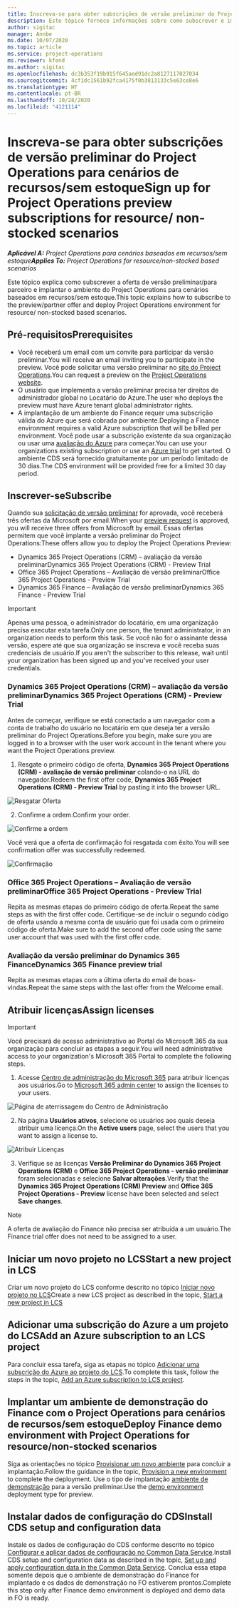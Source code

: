 ```yaml
---
title: Inscreva-se para obter subscrições de versão preliminar do Project Operations para cenários de recursos/sem estoque
description: Este tópico fornece informações sobre como subscrever e implantar o Project Operations para cenários baseados em recursos/sem estoque.
author: sigitac
manager: Annbe
ms.date: 10/07/2020
ms.topic: article
ms.service: project-operations
ms.reviewer: kfend
ms.author: sigitac
ms.openlocfilehash: dc3b353f19b915f645aed91dc2a8127117027034
ms.sourcegitcommit: 4cf1dc1561b92fca4175f0b3813133c5e63ce8e6
ms.translationtype: HT
ms.contentlocale: pt-BR
ms.lasthandoff: 10/28/2020
ms.locfileid: "4121114"
---
```

# <a name="sign-up-for-project-operations-preview-subscriptions-for-resource-non-stocked-scenarios"></a><span data-ttu-id="500d5-103">Inscreva-se para obter subscrições de versão preliminar do Project Operations para cenários de recursos/sem estoque</span><span class="sxs-lookup"><span data-stu-id="500d5-103">Sign up for Project Operations preview subscriptions for resource/ non-stocked scenarios</span></span>

<span data-ttu-id="500d5-104">_**Aplicável A:** Project Operations para cenários baseados em recursos/sem estoque_</span><span class="sxs-lookup"><span data-stu-id="500d5-104">_**Applies To:** Project Operations for resource/non-stocked based scenarios_</span></span>

<span data-ttu-id="500d5-105">Este tópico explica como subscrever a oferta de versão preliminar/para parceiro e implantar o ambiente do Project Operations para cenários baseados em recursos/sem estoque.</span><span class="sxs-lookup"><span data-stu-id="500d5-105">This topic explains how to subscribe to the preview/partner offer and deploy Project Operations environment for resource/ non-stocked based scenarios.</span></span>

## <a name="prerequisites"></a><span data-ttu-id="500d5-106">Pré-requisitos</span><span class="sxs-lookup"><span data-stu-id="500d5-106">Prerequisites</span></span>

- <span data-ttu-id="500d5-107">Você receberá um email com um convite para participar da versão preliminar.</span><span class="sxs-lookup"><span data-stu-id="500d5-107">You will receive an email inviting you to participate in the preview.</span></span> <span data-ttu-id="500d5-108">Você pode solicitar uma versão preliminar no [site do Project Operations](https://dynamics.microsoft.com/en-us/project-operations/overview/).</span><span class="sxs-lookup"><span data-stu-id="500d5-108">You can request a preview on the [Project Operations website](https://dynamics.microsoft.com/en-us/project-operations/overview/).</span></span>
- <span data-ttu-id="500d5-109">O usuário que implementa a versão preliminar precisa ter direitos de administrador global no Locatário do Azure.</span><span class="sxs-lookup"><span data-stu-id="500d5-109">The user who deploys the preview must have Azure tenant global administrator rights.</span></span>
- <span data-ttu-id="500d5-110">A implantação de um ambiente do Finance requer uma subscrição válida do Azure que será cobrada por ambiente.</span><span class="sxs-lookup"><span data-stu-id="500d5-110">Deploying a Finance environment requires a valid Azure subscription that will be billed per environment.</span></span> <span data-ttu-id="500d5-111">Você pode usar a subscrição existente da sua organização ou usar uma [avaliação do Azure](https://azure.microsoft.com/en-us/free/) para começar.</span><span class="sxs-lookup"><span data-stu-id="500d5-111">You can use your organizations existing subscription or use an [Azure trial](https://azure.microsoft.com/en-us/free/) to get started.</span></span> <span data-ttu-id="500d5-112">O ambiente CDS será fornecido gratuitamente por um período limitado de 30 dias.</span><span class="sxs-lookup"><span data-stu-id="500d5-112">The CDS environment will be provided free for a limited 30 day period.</span></span>

## <a name="subscribe"></a><span data-ttu-id="500d5-113">Inscrever-se</span><span class="sxs-lookup"><span data-stu-id="500d5-113">Subscribe</span></span>

<span data-ttu-id="500d5-114">Quando sua [solicitação de versão preliminar](https://forms.office.com/FormsPro/Pages/ResponsePage.aspx?id=v4j5cvGGr0GRqy180BHbR56j8lZs0FdAvwT75_WNFyxUMkRDV1NYQU5TNjE2VjhKOVBUNVg2R0s1NC4u) for aprovada, você receberá três ofertas da Microsoft por email.</span><span class="sxs-lookup"><span data-stu-id="500d5-114">When your [preview request](https://forms.office.com/FormsPro/Pages/ResponsePage.aspx?id=v4j5cvGGr0GRqy180BHbR56j8lZs0FdAvwT75_WNFyxUMkRDV1NYQU5TNjE2VjhKOVBUNVg2R0s1NC4u) is approved, you will receive three offers from Microsoft by email.</span></span> <span data-ttu-id="500d5-115">Essas ofertas permitem que você implante a versão preliminar do Project Operations:</span><span class="sxs-lookup"><span data-stu-id="500d5-115">These offers allow you to deploy the Project Operations Preview:</span></span>

- <span data-ttu-id="500d5-116">Dynamics 365 Project Operations (CRM) – avaliação da versão preliminar</span><span class="sxs-lookup"><span data-stu-id="500d5-116">Dynamics 365 Project Operations (CRM) - Preview Trial</span></span>
- <span data-ttu-id="500d5-117">Office 365 Project Operations – Avaliação de versão preliminar</span><span class="sxs-lookup"><span data-stu-id="500d5-117">Office 365 Project Operations - Preview Trial</span></span>
- <span data-ttu-id="500d5-118">Dynamics 365 Finance – Avaliação de versão preliminar</span><span class="sxs-lookup"><span data-stu-id="500d5-118">Dynamics 365 Finance - Preview Trial</span></span>

> [!IMPORTANT]
> <span data-ttu-id="500d5-119">Apenas uma pessoa, o administrador do locatário, em uma organização precisa executar esta tarefa.</span><span class="sxs-lookup"><span data-stu-id="500d5-119">Only one person, the tenant administrator, in an organization needs to perform this task.</span></span> <span data-ttu-id="500d5-120">Se você não for o assinante dessa versão, espere até que sua organização se inscreva e você receba suas credenciais de usuário.</span><span class="sxs-lookup"><span data-stu-id="500d5-120">If you aren't the subscriber to this release, wait until your organization has been signed up and you've received your user credentials.</span></span>

### <a name="dynamics-365-project-operations-crm---preview-trial"></a><span data-ttu-id="500d5-121">Dynamics 365 Project Operations (CRM) – avaliação da versão preliminar</span><span class="sxs-lookup"><span data-stu-id="500d5-121">Dynamics 365 Project Operations (CRM) - Preview Trial</span></span> 

<span data-ttu-id="500d5-122">Antes de começar, verifique se está conectado a um navegador com a conta de trabalho do usuário no locatário em que deseja ter a versão preliminar do Project Operations.</span><span class="sxs-lookup"><span data-stu-id="500d5-122">Before you begin, make sure you are logged in to a browser with the user work account in the tenant where you want the Project Operations preview.</span></span>

1. <span data-ttu-id="500d5-123">Resgate o primeiro código de oferta, **Dynamics 365 Project Operations (CRM) - avaliação de versão preliminar** colando-o na URL do navegador.</span><span class="sxs-lookup"><span data-stu-id="500d5-123">Redeem the first offer code, **Dynamics 365 Project Operations (CRM) - Preview Trial** by pasting it into the browser URL.</span></span>

![Resgatar Oferta](./media/16RedeemFirstOfferNew.png)

2. <span data-ttu-id="500d5-125">Confirme a ordem.</span><span class="sxs-lookup"><span data-stu-id="500d5-125">Confirm your order.</span></span>

![Confirme a ordem](./media/17ConfirmOrderNew.png)

<span data-ttu-id="500d5-127">Você verá que a oferta de confirmação foi resgatada com êxito.</span><span class="sxs-lookup"><span data-stu-id="500d5-127">You will see confirmation offer was successfully redeemed.</span></span>

![Confirmação](./media/18OrderConfirmationNew.png)

### <a name="office-365-project-operations---preview-trial"></a><span data-ttu-id="500d5-129">Office 365 Project Operations – Avaliação de versão preliminar</span><span class="sxs-lookup"><span data-stu-id="500d5-129">Office 365 Project Operations - Preview Trial</span></span>

<span data-ttu-id="500d5-130">Repita as mesmas etapas do primeiro código de oferta.</span><span class="sxs-lookup"><span data-stu-id="500d5-130">Repeat the same steps as with the first offer code.</span></span> <span data-ttu-id="500d5-131">Certifique-se de incluir o segundo código de oferta usando a mesma conta de usuário que foi usada com o primeiro código de oferta.</span><span class="sxs-lookup"><span data-stu-id="500d5-131">Make sure to add the second offer code using the same user account that was used with the first offer code.</span></span>

### <a name="dynamics-365-finance-preview-trial"></a><span data-ttu-id="500d5-132">Avaliação da versão preliminar do Dynamics 365 Finance</span><span class="sxs-lookup"><span data-stu-id="500d5-132">Dynamics 365 Finance preview trial</span></span>

<span data-ttu-id="500d5-133">Repita as mesmas etapas com a última oferta do email de boas-vindas.</span><span class="sxs-lookup"><span data-stu-id="500d5-133">Repeat the same steps with the last offer from the Welcome email.</span></span>

## <a name="assign-licenses"></a><span data-ttu-id="500d5-134">Atribuir licenças</span><span class="sxs-lookup"><span data-stu-id="500d5-134">Assign licenses</span></span>

> [!IMPORTANT]
> <span data-ttu-id="500d5-135">Você precisará de acesso administrativo ao Portal do Microsoft 365 da sua organização para concluir as etapas a seguir.</span><span class="sxs-lookup"><span data-stu-id="500d5-135">You will need administrative access to your organization's Microsoft 365 Portal to complete the following steps.</span></span>

1. <span data-ttu-id="500d5-136">Acesse [Centro de administração do Microsoft 365](https://portal.office.com/) para atribuir licenças aos usuários.</span><span class="sxs-lookup"><span data-stu-id="500d5-136">Go to [Microsoft 365 admin center](https://portal.office.com/) to assign the licenses to your users.</span></span>

![Página de aterrissagem do Centro de Administração](./media/14AdminPortal.png)

2. <span data-ttu-id="500d5-138">Na página **Usuários ativos**, selecione os usuários aos quais deseja atribuir uma licença.</span><span class="sxs-lookup"><span data-stu-id="500d5-138">On the **Active users** page, select the users that you want to assign a license to.</span></span>

![Atribuir Licenças](./media/15AssignLicenses.png)

3. <span data-ttu-id="500d5-140">Verifique se as licenças **Versão Preliminar do Dynamics 365 Project Operations (CRM)** e **Office 365 Project Operations - versão preliminar** foram selecionadas e selecione **Salvar alterações**.</span><span class="sxs-lookup"><span data-stu-id="500d5-140">Verify that the **Dynamics 365 Project Operations (CRM) Preview** and **Office 365 Project Operations - Preview** license have been selected and select **Save changes**.</span></span>

> [!NOTE]
> <span data-ttu-id="500d5-141">A oferta de avaliação do Finance não precisa ser atribuída a um usuário.</span><span class="sxs-lookup"><span data-stu-id="500d5-141">The Finance trial offer does not need to be assigned to a user.</span></span>

## <a name="start-a-new-project-in-lcs"></a><span data-ttu-id="500d5-142">Iniciar um novo projeto no LCS</span><span class="sxs-lookup"><span data-stu-id="500d5-142">Start a new project in LCS</span></span>

<span data-ttu-id="500d5-143">Criar um novo projeto do LCS conforme descrito no tópico [Iniciar novo projeto no LCS](create-lcs-project.md)</span><span class="sxs-lookup"><span data-stu-id="500d5-143">Create a new LCS project as described in the topic, [Start a new project in LCS](create-lcs-project.md)</span></span>

## <a name="add-an-azure-subscription-to-an-lcs-project"></a><span data-ttu-id="500d5-144">Adicionar uma subscrição do Azure a um projeto do LCS</span><span class="sxs-lookup"><span data-stu-id="500d5-144">Add an Azure subscription to an LCS project</span></span>

<span data-ttu-id="500d5-145">Para concluir essa tarefa, siga as etapas no tópico [Adicionar uma subscrição do Azure ao projeto do LCS](resource-add-azure-subscription-lcs-project.md).</span><span class="sxs-lookup"><span data-stu-id="500d5-145">To complete this task, follow the steps in the topic, [Add an Azure subscription to LCS project](resource-add-azure-subscription-lcs-project.md).</span></span>

## <a name="deploy-finance-demo-environment-with-project-operations-for-resourcenon-stocked-scenarios"></a><span data-ttu-id="500d5-146">Implantar um ambiente de demonstração do Finance com o Project Operations para cenários de recursos/sem estoque</span><span class="sxs-lookup"><span data-stu-id="500d5-146">Deploy Finance demo environment with Project Operations for resource/non-stocked scenarios</span></span>

<span data-ttu-id="500d5-147">Siga as orientações no tópico [Provisionar um novo ambiente](resource-provision-new-environment.md) para concluir a implantação.</span><span class="sxs-lookup"><span data-stu-id="500d5-147">Follow the guidance in the topic, [Provision a new environment](resource-provision-new-environment.md) to complete the deployment.</span></span> <span data-ttu-id="500d5-148">Use o tipo de implantação [ambiente de demonstração](https://docs.microsoft.com/dynamics365/fin-ops-core/dev-itpro/deployment/deploy-demo-environment) para a versão preliminar.</span><span class="sxs-lookup"><span data-stu-id="500d5-148">Use the [demo environment](https://docs.microsoft.com/dynamics365/fin-ops-core/dev-itpro/deployment/deploy-demo-environment) deployment type for preview.</span></span> 

## <a name="install-cds-setup-and-configuration-data"></a><span data-ttu-id="500d5-149">Instalar dados de configuração do CDS</span><span class="sxs-lookup"><span data-stu-id="500d5-149">Install CDS setup and configuration data</span></span>

<span data-ttu-id="500d5-150">Instale os dados de configuração do CDS conforme descrito no tópico [Configurar e aplicar dados de configuração no Common Data Service](resource-apply-pro-setup-config-data.md).</span><span class="sxs-lookup"><span data-stu-id="500d5-150">Install CDS setup and configuration data as described in the topic, [Set up and apply configuration data in the Common Data Service](resource-apply-pro-setup-config-data.md).</span></span>
<span data-ttu-id="500d5-151">Conclua essa etapa somente depois que o ambiente de demonstração do Finance for implantado e os dados de demonstração no FO estiverem prontos.</span><span class="sxs-lookup"><span data-stu-id="500d5-151">Complete this step only after Finance demo environment is deployed and demo data in FO is ready.</span></span>
